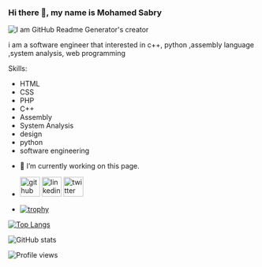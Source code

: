 ### Hi there 👋, my name is Mohamed Sabry
![I am GitHub Readme Generator's creator](https://pbs.twimg.com/profile_images/1620087303988281350/wgUrypef.jpg)

i am a software engineer that interested in c++, python ,assembly language ,system analysis, web programming

Skills: 
* HTML 
* CSS
* PHP
* C++
* Assembly
* System Analysis
* design
* python
* software engineering

- 🔭 I’m currently working on this page. 

- [<img src='https://cdn.jsdelivr.net/npm/simple-icons@3.0.1/icons/github.svg' alt='github' height='40'>](https://github.com/mohamedshehabeldean)  [<img color='red' src='https://cdn.jsdelivr.net/npm/simple-icons@3.0.1/icons/linkedin.svg' alt='linkedin' height='40'>](https://www.linkedin.com/in/mohamed-sabry-551188259/)  [<img src='https://cdn.jsdelivr.net/npm/simple-icons@3.0.1/icons/twitter.svg' alt='twitter' height='40'>](https://twitter.com/mohamed21646063)    
 
- [![trophy](https://github-profile-trophy.vercel.app/?username=mohamedshehabeldean)](https://github.com/ryo-ma/github-profile-trophy)

[![Top Langs](https://github-readme-stats.vercel.app/api/top-langs/?username=mohamedshehabeldean)](https://github.com/anuraghazra/github-readme-stats)

![GitHub stats](https://github-readme-stats.vercel.app/api?username=mohamedshehabeldean&show_icons=true)  

![Profile views](https://gpvc.arturio.dev/mohamedshehabeldean)








